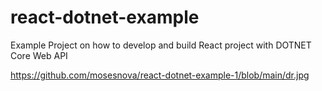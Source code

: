 # react-dotnet-example
Example Project on how to develop and build React project with DOTNET Core Web API

https://github.com/mosesnova/react-dotnet-example-1/blob/main/dr.jpg
